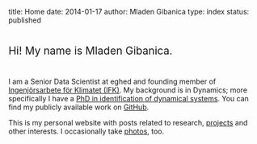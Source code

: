 title: Home
date: 2014-01-17
author: Mladen Gibanica
type: index
status: published

<h2 style="margin: 40px 0; font-weight: 400;">Hi! My name is Mladen Gibanica.</h2>

I am a Senior Data Scientist at eghed and founding member of
<a href="https://github.com/Ingenjorsarbete-For-Klimatet" target="_blank">Ingenjörsarbete för Klimatet (IFK)</a>.
My background is in Dynamics; more specifically I have a
<a href="https://research.chalmers.se/en/publication/514656" target="_blank">PhD in identification of dynamical systems</a>.
You can find my publicly available work on
<a href="https://github.com/mgcth" target="_blank">GitHub</a>.

This is my personal website with posts related to research,
<a href="https://mladen.gibanica.net/projects/">projects</a> and other interests.
I occasionally take <a href="https://mladen.gibanica.net/photos/">photos</a>, too.
